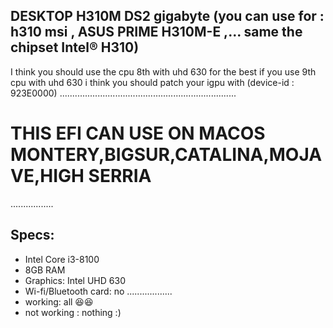 ## DESKTOP H310M DS2 gigabyte (you can use for : h310 msi , ASUS PRIME H310M-E ,... same the chipset Intel® H310)
I think you should use the cpu 8th with uhd 630 for the best
if you use 9th cpu with uhd 630 i think you should patch your igpu with (device-id : 923E0000)
......................................................................
# THIS EFI CAN USE ON MACOS MONTERY,BIGSUR,CATALINA,MOJAVE,HIGH SERRIA
.................
## Specs:

- Intel Core i3-8100
- 8GB RAM
- Graphics: Intel UHD 630 
- Wi-fi/Bluetooth card: no 
  ..................
- working: all 😆😆
- not working : nothing :)
